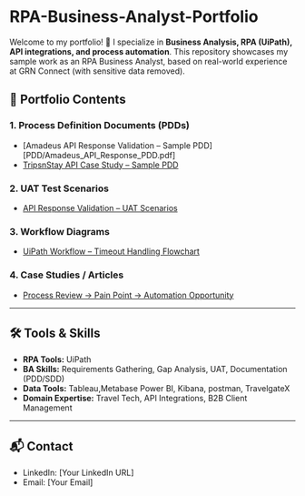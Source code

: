 # RPA-Business-Analyst-Portfolio
Welcome to my portfolio! 👋   I specialize in **Business Analysis, RPA (UiPath), API integrations, and process automation**.   This repository showcases my sample work as an RPA Business Analyst, based on real-world experience at GRN Connect (with sensitive data removed).
## 📂 Portfolio Contents

### 1. Process Definition Documents (PDDs)
- [Amadeus API Response Validation – Sample PDD][PDD/Amadeus_API_Response_PDD.pdf]
- [TripsnStay API Case Study – Sample PDD](PDD/TripsnStay_API_PDD.pdf)  

### 2. UAT Test Scenarios
- [API Response Validation – UAT Scenarios](UAT/UAT_Scenarios_API_Validation.pdf)  

### 3. Workflow Diagrams
- [UiPath Workflow – Timeout Handling Flowchart](Workflow/UiPath_API_Timeout_Workflow.png)  

### 4. Case Studies / Articles
- [Process Review → Pain Point → Automation Opportunity](CaseStudies/Process_Review_Automation.md)

---

## 🛠 Tools & Skills
- **RPA Tools:** UiPath  
- **BA Skills:** Requirements Gathering, Gap Analysis, UAT, Documentation (PDD/SDD)  
- **Data Tools:** Tableau,Metabase Power BI, Kibana, postman, TravelgateX  
- **Domain Expertise:** Travel Tech, API Integrations, B2B Client Management  

---

## 📬 Contact
- LinkedIn: [Your LinkedIn URL]  
- Email: [Your Email]  
